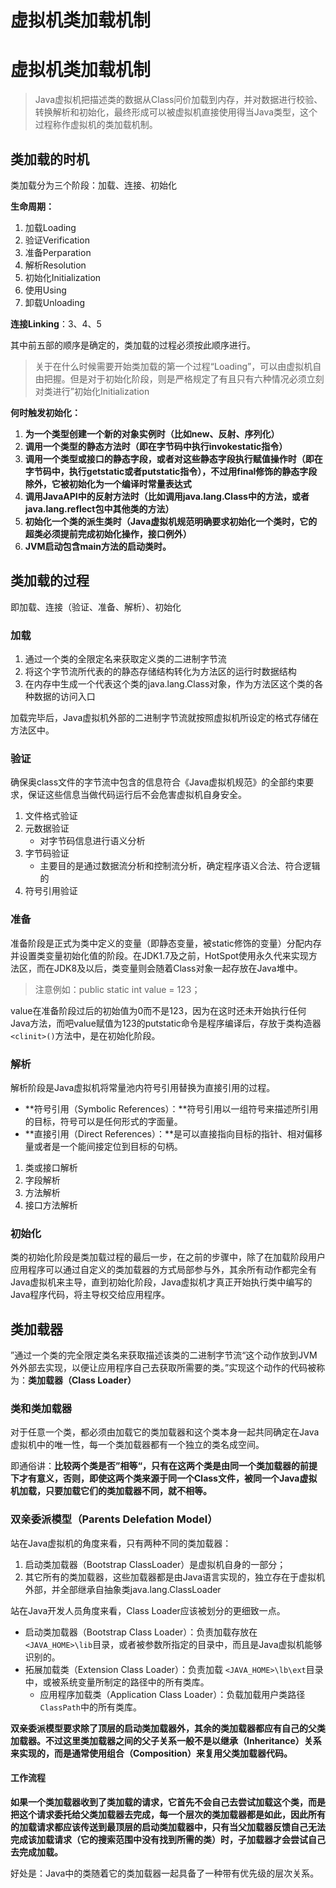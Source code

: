 # 虚拟机类加载机制


# 虚拟机类加载机制

> Java虚拟机把描述类的数据从Class问价加载到内存，并对数据进行校验、转换解析和初始化，最终形成可以被虚拟机直接使用得当Java类型，这个过程称作虚拟机的类加载机制。

## 类加载的时机

类加载分为三个阶段：加载、连接、初始化

**生命周期：**

1. 加载Loading
2. 验证Verification
3. 准备Perparation
4. 解析Resolution
5. 初始化Initialization
6. 使用Using
7. 卸载Unloading

**连接Linking**：3、4、5

其中前五部的顺序是确定的，类加载的过程必须按此顺序进行。

>  关于在什么时候需要开始类加载的第一个过程“Loading”，可以由虚拟机自由把握。但是对于初始化阶段，则是严格规定了有且只有六种情况必须立刻对类进行”初始化Initialization

**何时触发初始化：**

1. **为一个类型创建一个新的对象实例时（比如new、反射、序列化）**
2. **调用一个类型的静态方法时（即在字节码中执行invokestatic指令）**
3. **调用一个类型或接口的静态字段，或者对这些静态字段执行赋值操作时（即在字节码中，执行getstatic或者putstatic指令），不过用final修饰的静态字段除外，它被初始化为一个编译时常量表达式**
4. **调用JavaAPI中的反射方法时（比如调用java.lang.Class中的方法，或者java.lang.reflect包中其他类的方法）**
5. **初始化一个类的派生类时（Java虚拟机规范明确要求初始化一个类时，它的超类必须提前完成初始化操作，接口例外）**
6. **JVM启动包含main方法的启动类时。** 

## 类加载的过程

即加载、连接（验证、准备、解析）、初始化

### 加载

1. 通过一个类的全限定名来获取定义类的二进制字节流
2. 将这个字节流所代表的的静态存储结构转化为方法区的运行时数据结构
3. 在内存中生成一个代表这个类的java.lang.Class对象，作为方法区这个类的各种数据的访问入口

加载完毕后，Java虚拟机外部的二进制字节流就按照虚拟机所设定的格式存储在方法区中。

### 验证

确保奥class文件的字节流中包含的信息符合《Java虚拟机规范》的全部约束要求，保证这些信息当做代码运行后不会危害虚拟机自身安全。

1. 文件格式验证
2. 元数据验证
   * 对字节码信息进行语义分析
3. 字节码验证
   * 主要目的是通过数据流分析和控制流分析，确定程序语义合法、符合逻辑的
4. 符号引用验证

### 准备

准备阶段是正式为类中定义的变量（即静态变量，被static修饰的变量）分配内存并设置类变量初始化值的阶段。在JDK1.7及之前，HotSpot使用永久代来实现方法区，而在JDK8及以后，类变量则会随着Class对象一起存放在Java堆中。

> 注意例如：public static int value = 123；

value在准备阶段过后的初始值为0而不是123，因为在这时还未开始执行任何Java方法，而吧value赋值为123的putstatic命令是程序编译后，存放于类构造器 `<clinit>()`方法中，是在初始化阶段。

### 解析

解析阶段是Java虚拟机将常量池内符号引用替换为直接引用的过程。

* **符号引用（Symbolic References）：**符号引用以一组符号来描述所引用的目标，符号可以是任何形式的字面量。
* **直接引用（Direct References）：**是可以直接指向目标的指针、相对偏移量或者是一个能间接定位到目标的句柄。

1. 类或接口解析
2. 字段解析
3. 方法解析
4. 接口方法解析

### 初始化

类的初始化阶段是类加载过程的最后一步，在之前的步骤中，除了在加载阶段用户应用程序可以通过自定义的类加载器的方式局部参与外，其余所有动作都完全有Java虚拟机来主导，直到初始化阶段，Java虚拟机才真正开始执行类中编写的Java程序代码，将主导权交给应用程序。

## 类加载器

”通过一个类的完全限定类名来获取描述该类的二进制字节流“这个动作放到JVM外外部去实现，以便让应用程序自己去获取所需要的类。”实现这个动作的代码被称为：**类加载器（Class Loader）**

### 类和类加载器

对于任意一个类，都必须由加载它的类加载器和这个类本身一起共同确定在Java虚拟机中的唯一性，每一个类加载器都有一个独立的类名成空间。

即通俗讲：**比较两个类是否”相等“，只有在这两个类是由同一个类加载器的前提下才有意义，否则，即使这两个类来源于同一个Class文件，被同一个Java虚拟机加载，只要加载它们的类加载器不同，就不相等。**

### 双亲委派模型（Parents Delefation Model）

站在Java虚拟机的角度来看，只有两种不同的类加载器：

1. 启动类加载器（Bootstrap ClassLoader）是虚拟机自身的一部分；
2. 其它所有的类加载器，这些加载器都是由Java语言实现的，独立存在于虚拟机外部，并全部继承自抽象类java.lang.ClassLoader

站在Java开发人员角度来看，Class Loader应该被划分的更细致一点。

* 启动类加载器（Bootstrap Class Loader）：负责加载存放在 `<JAVA_HOME>\lib`目录，或者被参数所指定的目录中，而且是Java虚拟机能够识别的。
* 拓展加载类（Extension Class Loader）：负责加载 `<JAVA_HOME>\lb\ext`目录中，或被系统变量所制定的路径中的所有类库。
  * 应用程序加载类（Application Class Loader）：负载加载用户类路径 `ClassPath`中的所有类库。

**双亲委派模型要求除了顶层的启动类加载器外，其余的类加载器都应有自己的父类加载器。不过这里类加载器之间的父子关系一般不是以继承（Inheritance）关系来实现的，而是通常使用组合（Composition）来复用父类加载器代码。**

#### 工作流程

**如果一个类加载器收到了类加载的请求，它首先不会自己去尝试加载这个类，而是把这个请求委托给父类加载器去完成，每一个层次的类加载器都是如此，因此所有的加载请求都应该传送到最顶层的启动类加载器中，只有当父加载器反馈自己无法完成该加载请求（它的搜索范围中没有找到所需的类）时，子加载器才会尝试自己去完成加载。**

好处是：Java中的类随着它的类加载器一起具备了一种带有优先级的层次关系。


